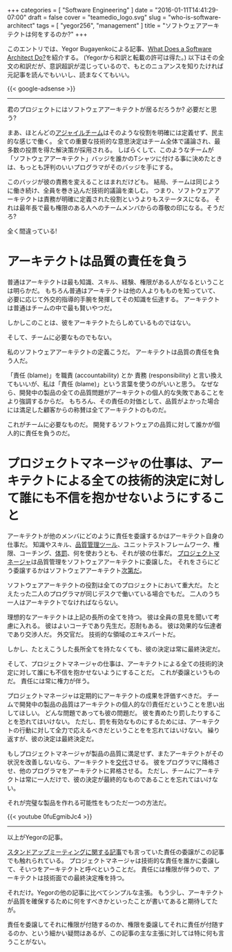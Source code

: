 +++
categories = [ "Software Engineering" ]
date = "2016-01-11T14:41:29-07:00"
draft = false
cover = "teamedio_logo.svg"
slug = "who-is-software-architect"
tags = [ "yegor256", "management" ]
title = "ソフトウェアアーキテクトは何をするのか?"
+++

このエントリでは、Yegor Bugayenkoによる記事、[What Does a Software Architect Do?](http://www.yegor256.com/2014/10/12/who-is-software-architect.html)を紹介する。
(Yegorから和訳と転載の許可は得た。)
以下はその全文の和訳だが、意訳超訳が混じっているので、もとのニュアンスを知りたければ元記事を読んでもいいし、読まなくてもいい。

<!--more-->

{{< google-adsense >}}

----------------
君のプロジェクトにはソフトウェアアーキテクトが居るだろうか?
必要だと思う?

まあ、ほとんどの[アジャイルチーム](http://www.yegor256.com/2015/11/21/ringelmann-effect-vs-agile.html)はそのような役割を明確には定義せず、民主的な感じで働く。
全ての重要な技術的な意思決定はチーム全体で議論され、最多数の投票を得た解決策が採用される。
しばらくして、このようなチームが「ソフトウェアアーキテクト」バッジを誰かのTシャツに付ける事に決めたときは、もっとも評判のいいプログラマがそのバッジを手にする。

このバッジが彼の責務を変えることはまれだけども。
結局、チームは同じように働き続け、全員を巻き込んだ技術的議論を楽しむ。
つまり、ソフトウェアアーキテクトは責務が明確に定義された役割というよりもステータスになる。
それは最年長で最も権限のある人へのチームメンバからの尊敬の印になる。そうだろ?

全く間違っている!

# アーキテクトは品質の責任を負う
普通はアーキテクトは最も知識、スキル、経験、権限がある人がなるということは明らかだ。
もちろん普通はアーキテクトは他の人よりもものを知っていて、必要に応じて外交的指導的手腕を発揮してその知識を伝達する。
アーキテクトは普通はチームの中で最も賢いやつだ。

しかしこのことは、彼をアーキテクトたらしめているものではない。

そして、チームに必要なものでもない。

私のソフトウェアアーキテクトの定義こうだ。
アーキテクトは品質の責任を負う人だ。

「責任 (blame)」を職責 (accountability) とか 責務 (responsibility) と言い換えてもいいが、私は「責任 (blame)」という言葉を使うのがいいと思う。
なぜなら、開発中の製品の全ての品質問題がアーキテクトの個人的な失敗であることをより強調するからだ。
もちろん、その責任の対価として、品質がよかった場合には満足した顧客からの称賛は全てアーキテクトのものだ。

これがチームに必要なものだ。
開発するソフトウェアの品質に対して誰かが個人的に責任を負うのだ。

# プロジェクトマネージャの仕事は、アーキテクトによる全ての技術的決定に対して誰にも不信を抱かせないようにすること
アーキテクトが他のメンバにどのように責任を委譲するかはアーキテクト自身の仕事だ。
知識やスキル、[品質管理ツール](http://www.yegor256.com/2014/08/13/strict-code-quality-control.html)、ユニットテストフレームワーク、権限、コーチング、[体罰](http://www.yegor256.com/2016/01/05/how-to-punish-employees.html)、何を使おうとも、それが彼の仕事だ。
[プロジェクトマネージャ](http://www.yegor256.com/2015/09/22/micromanagement.html)は品質管理をソフトウェアアーキテクトに委譲した。
それをさらにどう委譲するかはソフトウェアアーキテクト[次第だ](http://www.yegor256.com/2015/02/23/haircut.html)。

ソフトウェアアーキテクトの役割は全てのプロジェクトにおいて重大だ。
たとえたった二人のプログラマが同じデスクで働いている場合でもだ。
二人のうち一人はアーキテクトでなければならない。

理想的なアーキテクトは上記の長所の全てを持つ。
彼は全員の意見を聞いて考慮に入れる。
彼はよいコーチであり先生だ。忍耐もある。
彼は効果的な伝達者であり交渉人だ。
外交官だ。
技術的な領域のエキスパートだ。

しかし、たとえこうした長所全てを持たなくても、彼の決定は常に最終決定だ。

そして、プロジェクトマネージャの仕事は、アーキテクトによる全ての技術的決定に対して誰にも不信を抱かせないようにすることだ。
これが委譲というものだ。
責任には常に権力が伴う。

プロジェクトマネージャは定期的にアーキテクトの成果を評価すべきだ。
チームで開発中の製品の品質はアーキテクトの個人的な(!)責任だということを思い出してほしい。
どんな問題であっても彼の問題だ。
彼を責めたり罰したりすることを恐れてはいけない。
ただし、罰を有効なものにするためには、アーキテクトの行動に対して全力で応えるべきだということをを忘れてはいけない。
繰り返すが、彼の決定は最終決定だ。

もしプロジェクトマネージャが製品の品質に満足せず、またアーキテクトがその状況を改善しないなら、アーキテクトを[交代](http://www.yegor256.com/2015/09/16/how-to-fire-someone-right.html)させる。
彼をプログラマに降格させ、他のプログラマをアーキテクトに昇格させる。
ただし、チームにアーキテクトは常に一人だけで、彼の決定が最終的なものであることを忘れてはいけない。

それが完璧な製品を作れる可能性をもつただ一つの方法だ。

{{< youtube 0fuEgmibJc4 >}}

----------------

以上がYegorの記事。

[スタンドアップミーティングに関する記事](https://www.kaitoy.xyz/2015/08/11/daily-stand-up-meetings-are-a-good-tool-for-a-bad-manager/)でも言っていた責任の委譲がこの記事でも触れられている。
プロジェクトマネージャは技術的な責任を誰かに委譲して、そいつをアーキテクトと呼べということだ。
責任には権限が伴うので、アーキテクトは技術面での最終決定権を持つ。

それだけ。Yegorの他の記事に比べてシンプルな主張。
もう少し、アーキテクトが品質を確保するために何をすべきかといったことが書いてあると期待してたが。

責任を委譲してそれに権限が付随するのか、権限を委譲してそれに責任が付随するのか、という細かい疑問はあるが、この記事の主な主張に対しては特に何も言うことがない。
